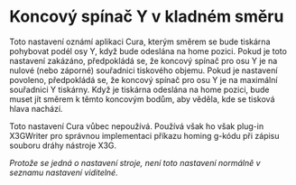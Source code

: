 Koncový spínač Y v kladném směru
====
Toto nastavení oznámí aplikaci Cura, kterým směrem se bude tiskárna pohybovat podél osy Y, když bude odeslána na home pozici. Pokud je toto nastavení zakázáno, předpokládá se, že koncový spínač pro osu Y je na nulové (nebo záporné) souřadnici tiskového objemu. Pokud je nastavení povoleno, předpokládá se, že koncový spínač pro osu Y je na maximální souřadnici Y tiskárny. Když je tiskárna odeslána na home pozici, bude muset jít směrem k těmto koncovým bodům, aby věděla, kde se tisková hlava nachází.

Toto nastavení Cura vůbec nepoužívá. Používá však ho však plug-in X3GWriter pro správnou implementaci příkazu homing g-kódu při zápisu souboru dráhy nástroje X3G.

*Protože se jedná o nastavení stroje, není toto nastavení normálně v seznamu nastavení viditelné.*